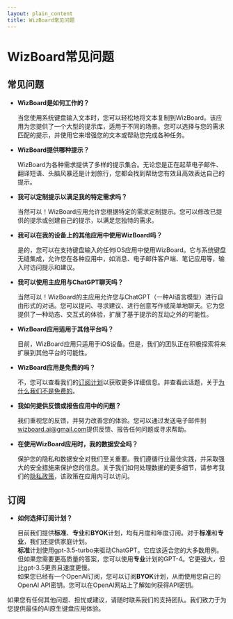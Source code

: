 ```yaml
---
layout: plain_content
title: WizBoard常见问题
---
```

# WizBoard常见问题

## 常见问题

- **WizBoard是如何工作的？**

  当您使用系统键盘输入文本时，您可以轻松地将文本复制到WizBoard。该应用为您提供了一个大型的提示库，适用于不同的场景。您可以选择与您的需求匹配的提示，并使用它来增强您的文本或帮助您完成各种任务。

- **WizBoard提供哪种提示？**

  WizBoard为各种需求提供了多样的提示集合。无论您是正在起草电子邮件、翻译短语、头脑风暴还是计划旅行，您都会找到帮助您有效且高效表达自己的提示。

- **我可以定制提示以满足我的特定需求吗？**

  当然可以！WizBoard应用允许您根据特定的需求定制提示。您可以修改已提供的提示或创建自己的提示，以满足您独特的需求。

- **我可以在我的设备上的其他应用中使用WizBoard吗？**

  是的，您可以在支持键盘输入的任何iOS应用中使用WizBoard。它与系统键盘无缝集成，允许您在各种应用中，如消息、电子邮件客户端、笔记应用等，输入时访问提示和建议。

- **我可以使用主应用与ChatGPT聊天吗？**

  当然可以！WizBoard的主应用允许您与ChatGPT（一种AI语言模型）进行自由形式的对话。您可以提问、寻求建议、进行创意写作或简单地聊天。它为您提供了一种动态、交互式的体验，扩展了基于提示的互动之外的可能性。

- **WizBoard应用适用于其他平台吗？**

  目前，WizBoard应用只适用于iOS设备。但是，我们的团队正在积极探索将来扩展到其他平台的可能性。

- **WizBoard应用是免费的吗？**

  不，您可以查看我们的[订阅计划](subscriptions)以获取更多详细信息。并查看此话题，关于[为什么我们不是免费的](whynotfree)。

- **我如何提供反馈或报告应用中的问题？**

  我们重视您的反馈，并努力改善您的体验。您可以通过发送电子邮件到[wizboard.ai@gmail.com](mailto://wizboard.ai@gmail.com)提供反馈、报告任何问题或寻求帮助。

- **在使用WizBoard应用时，我的数据安全吗？**

  保护您的隐私和数据安全对我们至关重要。我们遵循行业最佳实践，并采取强大的安全措施来保护您的信息。关于我们如何处理数据的更多细节，请参考我们的[隐私政策](http://wizboard.github.io/privacy)，该政策在应用内可以访问。

## 订阅

- **如何选择订阅计划？**

  目前我们提供**标准**、**专业**和**BYOK**计划，均有月度和年度订阅。对于**标准**和**专业**，我们还提供家庭计划。  
  **标准**计划使用gpt-3.5-turbo来驱动ChatGPT。它应该适合您的大多数用例。但如果您需要更高质量的答案，您可以使用**专业**计划的GPT-4。它更强大，但比gpt-3.5更贵且速度更慢。  
  如果您已经有一个OpenAI订阅，您可以订阅**BYOK**计划，从而使用您自己的OpenAI API密钥。您可以在OpenAI网站上了解如何获得API密钥。

如果您有任何其他问题、担忧或建议，请随时联系我们的支持团队。我们致力于为您提供最佳的AI原生键盘应用体验。
